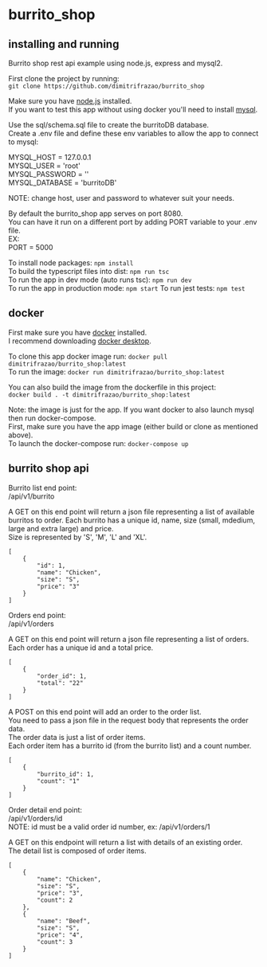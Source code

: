 # burrito_shop

## installing and running

Burrito shop rest api example using node.js, express and mysql2.

First clone the project by running:  
`git clone https://github.com/dimitrifrazao/burrito_shop`

Make sure you have [node.js](https://nodejs.org/en) installed.  
If you want to test this app without using docker you'll need to install [mysql](https://www.mysql.com/).

Use the sql/schema.sql file to create the burritoDB database.  
Create a .env file and define these env variables to allow the app to connect to mysql:

MYSQL_HOST = 127.0.0.1  
MYSQL_USER = 'root'  
MYSQL_PASSWORD = ''  
MYSQL_DATABASE = 'burritoDB'

NOTE: change host, user and password to whatever suit your needs.

By default the burrito_shop app serves on port 8080.  
You can have it run on a different port by adding PORT variable to your .env file.  
EX:  
PORT = 5000

To install node packages: `npm install`  
To build the typescript files into dist: `npm run tsc`  
To run the app in dev mode (auto runs tsc): `npm run dev`  
To run the app in production mode: `npm start`
To run jest tests: `npm test`

## docker

First make sure you have [docker](https://www.docker.com/) installed.  
I recommend downloading [docker desktop](https://www.docker.com/products/docker-desktop/).

To clone this app docker image run: `docker pull dimitrifrazao/burrito_shop:latest`  
To run the image: `docker run dimitrifrazao/burrito_shop:latest`

You can also build the image from the dockerfile in this project:  
`docker build . -t dimitrifrazao/burrito_shop:latest`

Note: the image is just for the app. If you want docker to also launch mysql then run docker-compose.  
First, make sure you have the app image (either build or clone as mentioned above).  
To launch the docker-compose run: `docker-compose up`

## burrito shop api

Burrito list end point:  
/api/v1/burrito

A GET on this end point will return a json file representing a list of available burritos to order.
Each burrito has a unique id, name, size (small, mdedium, large and extra large) and price.  
Size is represented by 'S', 'M', 'L' and 'XL'.

```
[
    {
        "id": 1,
        "name": "Chicken",
        "size": "S",
        "price": "3"
    }
]
```

Orders end point:  
/api/v1/orders

A GET on this end point will return a json file representing a list of orders.
Each order has a unique id and a total price.

```
[
    {
        "order_id": 1,
        "total": "22"
    }
]
```

A POST on this end point will add an order to the order list.  
You need to pass a json file in the request body that represents the order data.  
The order data is just a list of order items.  
Each order item has a burrito id (from the burrito list) and a count number.

```
[
    {
        "burrito_id": 1,
        "count": "1"
    }
]
```

Order detail end point:  
/api/v1/orders/id  
NOTE: id must be a valid order id number, ex: /api/v1/orders/1

A GET on this endpoint will return a list with details of an existing order.  
The detail list is composed of order items.

```
[
    {
        "name": "Chicken",
        "size": "S",
        "price": "3",
        "count": 2
    },
    {
        "name": "Beef",
        "size": "S",
        "price": "4",
        "count": 3
    }
]
```
